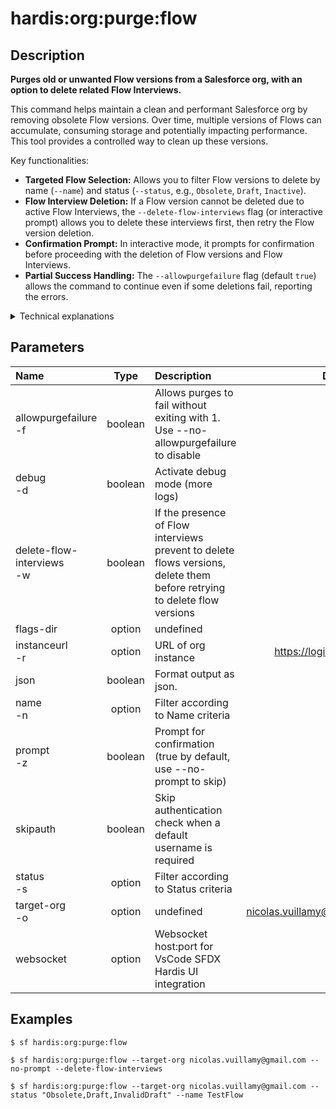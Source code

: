 <!-- This file has been generated with command 'sf hardis:doc:plugin:generate'. Please do not update it manually or it may be overwritten -->
# hardis:org:purge:flow

## Description


**Purges old or unwanted Flow versions from a Salesforce org, with an option to delete related Flow Interviews.**

This command helps maintain a clean and performant Salesforce org by removing obsolete Flow versions. Over time, multiple versions of Flows can accumulate, consuming storage and potentially impacting performance. This tool provides a controlled way to clean up these versions.

Key functionalities:

- **Targeted Flow Selection:** Allows you to filter Flow versions to delete by name (`--name`) and status (`--status`, e.g., `Obsolete`, `Draft`, `Inactive`).
- **Flow Interview Deletion:** If a Flow version cannot be deleted due to active Flow Interviews, the `--delete-flow-interviews` flag (or interactive prompt) allows you to delete these interviews first, then retry the Flow version deletion.
- **Confirmation Prompt:** In interactive mode, it prompts for confirmation before proceeding with the deletion of Flow versions and Flow Interviews.
- **Partial Success Handling:** The `--allowpurgefailure` flag (default `true`) allows the command to continue even if some deletions fail, reporting the errors.

<details markdown="1">
<summary>Technical explanations</summary>

The command's technical implementation involves:

- **SOQL Queries (Tooling API):** It queries the `Flow` object (using the Tooling API) to list Flow versions based on the provided filters (name, status, manageable state).
- **Bulk Deletion (Tooling API):** It uses `bulkDeleteTooling` to perform mass deletions of Flow versions. If deletion fails due to active interviews, it extracts the interview IDs.
- **Flow Interview Management:** If `delete-flow-interviews` is enabled, it queries `FlowInterview` objects, performs bulk deletion of the identified interviews using `bulkDelete`, and then retries the Flow version deletion.
- **Interactive Prompts:** Uses the `prompts` library to interact with the user for selecting Flows, statuses, and confirming deletion actions.
- **Error Reporting:** Logs detailed error messages for failed deletions, including the specific reasons.
- **Command-Line Execution:** Uses `execSfdxJson` to execute Salesforce CLI commands for querying Flow data.
</details>


## Parameters

| Name                          |  Type   | Description                                                                                                              |                Default                 | Required | Options |
|:------------------------------|:-------:|:-------------------------------------------------------------------------------------------------------------------------|:--------------------------------------:|:--------:|:-------:|
| allowpurgefailure<br/>-f      | boolean | Allows purges to fail without exiting with 1. Use --no-allowpurgefailure to disable                                      |                                        |          |         |
| debug<br/>-d                  | boolean | Activate debug mode (more logs)                                                                                          |                                        |          |         |
| delete-flow-interviews<br/>-w | boolean | If the presence of Flow interviews prevent to delete flows versions, delete them before retrying to delete flow versions |                                        |          |         |
| flags-dir                     | option  | undefined                                                                                                                |                                        |          |         |
| instanceurl<br/>-r            | option  | URL of org instance                                                                                                      |      https://login.salesforce.com      |          |         |
| json                          | boolean | Format output as json.                                                                                                   |                                        |          |         |
| name<br/>-n                   | option  | Filter according to Name criteria                                                                                        |                                        |          |         |
| prompt<br/>-z                 | boolean | Prompt for confirmation (true by default, use --no-prompt to skip)                                                       |                                        |          |         |
| skipauth                      | boolean | Skip authentication check when a default username is required                                                            |                                        |          |         |
| status<br/>-s                 | option  | Filter according to Status criteria                                                                                      |                                        |          |         |
| target-org<br/>-o             | option  | undefined                                                                                                                | nicolas.vuillamy@cloudity.com.playnico |          |         |
| websocket                     | option  | Websocket host:port for VsCode SFDX Hardis UI integration                                                                |                                        |          |         |

## Examples

```shell
$ sf hardis:org:purge:flow
```

```shell
$ sf hardis:org:purge:flow --target-org nicolas.vuillamy@gmail.com --no-prompt --delete-flow-interviews
```

```shell
$ sf hardis:org:purge:flow --target-org nicolas.vuillamy@gmail.com --status "Obsolete,Draft,InvalidDraft" --name TestFlow
```


